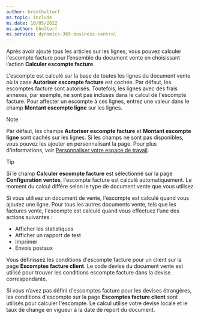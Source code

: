 ```yaml
---
author: brentholtorf
ms.topic: include
ms.date: 10/05/2022
ms.author: bholtorf
ms.service: dynamics-365-business-central
---
```

Après avoir ajouté tous les articles sur les lignes, vous pouvez calculer l'escompte facture pour l’ensemble du document vente en choisissant l’action **Calculer escompte facture**.

L'escompte est calculé sur la base de toutes les lignes du document vente où la case **Autoriser escompte facture** est cochée. Par défaut, les escomptes facture sont autorisés. Toutefois, les lignes avec des frais annexes, par exemple, ne sont pas incluses dans le calcul de l'escompte facture. Pour affecter un escompte à ces lignes, entrez une valeur dans le champ **Montant escompte ligne** sur les lignes.  

> [!NOTE]
> Par défaut, les champs **Autoriser escompte facture** et **Montant escompte ligne** sont cachés sur les lignes. Si les champs ne sont pas disponibles, vous pouvez les ajouter en personnalisant la page. Pour plus d'informations, voir [Personnaliser votre espace de travail](../ui-personalization-user.md#start-personalizing-by-using-the-personalization-mode).

> [!TIP]
> Si le champ **Calculer escompte facture** est sélectionné sur la page **Configuration ventes**, l'escompte facture est calculé automatiquement. Le moment du calcul diffère selon le type de document vente que vous utilisez.
>
> Si vous utilisez un document de vente, l'escompte est calculé quand vous ajoutez une ligne. Pour tous les autres documents vente, tels que les factures vente, l'escompte est calculé quand vous effectuez l’une des actions suivantes :
>
> * Afficher les statistiques
> * Afficher un rapport de test
> * Imprimer
> * Envois postaux

Vous définissez les conditions d'escompte facture pour un client sur la page **Escomptes facture client**. Le code devise du document vente est utilisé pour trouver les conditions escompte facture dans la devise correspondante.

Si vous n’avez pas défini d'escomptes facture pour les devises étrangères, les conditions d'escompte sur la page **Escomptes facture client** sont utilisés pour calculer l'escompte. Le calcul utilise votre devise locale et le taux de change en vigueur à la date de report du document.
